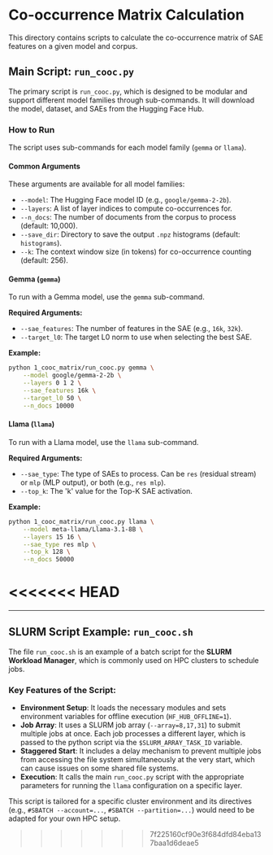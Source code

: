 # Co-occurrence Matrix Calculation

This directory contains scripts to calculate the co-occurrence matrix of SAE features on a given model and corpus.

## Main Script: `run_cooc.py`

The primary script is `run_cooc.py`, which is designed to be modular and support different model families through sub-commands. It will download the model, dataset, and SAEs from the Hugging Face Hub.

### How to Run

The script uses sub-commands for each model family (`gemma` or `llama`).

#### Common Arguments

These arguments are available for all model families:
- `--model`: The Hugging Face model ID (e.g., `google/gemma-2-2b`).
- `--layers`: A list of layer indices to compute co-occurrences for.
- `--n_docs`: The number of documents from the corpus to process (default: 10,000).
- `--save_dir`: Directory to save the output `.npz` histograms (default: `histograms`).
- `--k`: The context window size (in tokens) for co-occurrence counting (default: 256).

#### Gemma (`gemma`)

To run with a Gemma model, use the `gemma` sub-command.

**Required Arguments:**
- `--sae_features`: The number of features in the SAE (e.g., `16k`, `32k`).
- `--target_l0`: The target L0 norm to use when selecting the best SAE.

**Example:**
```bash
python 1_cooc_matrix/run_cooc.py gemma \
    --model google/gemma-2-2b \
    --layers 0 1 2 \
    --sae_features 16k \
    --target_l0 50 \
    --n_docs 10000
```

#### Llama (`llama`)

To run with a Llama model, use the `llama` sub-command.

**Required Arguments:**
- `--sae_type`: The type of SAEs to process. Can be `res` (residual stream) or `mlp` (MLP output), or both (e.g., `res mlp`).
- `--top_k`: The 'k' value for the Top-K SAE activation.

**Example:**
```bash
python 1_cooc_matrix/run_cooc.py llama \
    --model meta-llama/Llama-3.1-8B \
    --layers 15 16 \
    --sae_type res mlp \
    --top_k 128 \
    --n_docs 50000
```

<<<<<<< HEAD
=======
---

## SLURM Script Example: `run_cooc.sh`

The file `run_cooc.sh` is an example of a batch script for the **SLURM Workload Manager**, which is commonly used on HPC clusters to schedule jobs.

### Key Features of the Script:

- **Environment Setup**: It loads the necessary modules and sets environment variables for offline execution (`HF_HUB_OFFLINE=1`).
- **Job Array**: It uses a SLURM job array (`--array=8,17,31`) to submit multiple jobs at once. Each job processes a different layer, which is passed to the python script via the `$SLURM_ARRAY_TASK_ID` variable.
- **Staggered Start**: It includes a delay mechanism to prevent multiple jobs from accessing the file system simultaneously at the very start, which can cause issues on some shared file systems.
- **Execution**: It calls the main `run_cooc.py` script with the appropriate parameters for running the `llama` configuration on a specific layer.

This script is tailored for a specific cluster environment and its directives (e.g., `#SBATCH --account=...`, `#SBATCH --partition=...`) would need to be adapted for your own HPC setup.
>>>>>>> 7f225160cf90e3f684dfd84eba137baa1d6deae5
